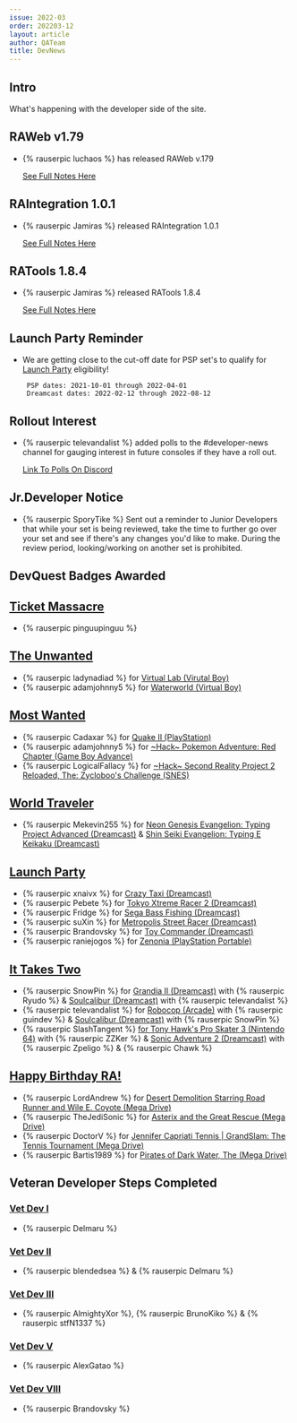 ```yaml
---
issue: 2022-03
order: 202203-12
layout: article
author: QATeam
title: DevNews
---
```


## Intro

What's happening with the developer side of the site.

## RAWeb v1.79
- {% rauserpic luchaos %} has released RAWeb v.179 

    [See Full Notes Here](https://github.com/RetroAchievements/RAWeb/releases/tag/1.79.0)

## RAIntegration 1.0.1 
- {% rauserpic Jamiras %} released RAIntegration 1.0.1 

    [See Full Notes Here](https://github.com/RetroAchievements/RAIntegration/releases/tag/RAIntegration.1.0.1)

## RATools 1.8.4   
- {% rauserpic Jamiras %} released RATools 1.8.4

    [See Full Notes Here](https://github.com/Jamiras/RATools/releases/tag/v1.8.4)

## Launch Party Reminder
- We are getting close to the cut-off date for PSP set's to qualify for [Launch Party](https://retroachievements.org/game/15937) eligibility!
  
       PSP dates: 2021-10-01 through 2022-04-01
       Dreamcast dates: 2022-02-12 through 2022-08-12


## Rollout Interest

- {% rauserpic televandalist %} added polls to the #developer-news channel for gauging interest in future consoles if they have a roll out. 
  
    [Link To Polls On Discord](https://discord.com/channels/310192285306454017/386068797921951755/939481319136702504)

## Jr.Developer Notice
- {% rauserpic SporyTike %} Sent out a reminder to Junior Developers that while your set is being reviewed, take the time to further go over your set and see if there's any changes you'd like to make. During the review period, looking/working on another set is prohibited.

## DevQuest Badges Awarded

## [Ticket Massacre](https://retroachievements.org/game/15940)
- {% rauserpic pinguupinguu %}

## [The Unwanted](https://retroachievements.org/game/15907)
- {% rauserpic ladynadiad %} for [Virtual Lab (Virutal Boy)](https://retroachievements.org/game/17015)
- {% rauserpic adamjohnny5 %} for [Waterworld (Virtual Boy)](https://retroachievements.org/game/13077)

## [Most Wanted](https://retroachievements.org/game/17758)
- {% rauserpic Cadaxar %} for [Quake II (PlayStation)](https://retroachievements.org/game/14629)
- {% rauserpic adamjohnny5 %} for [~Hack~ Pokemon Adventure: Red Chapter (Game Boy Advance)](https://retroachievements.org/game/9595)
- {% rauserpic LogicalFallacy %} for [~Hack~ Second Reality Project 2 Reloaded, The: Zycloboo's Challenge (SNES)](https://retroachievements.org/game/2950)

## [World Traveler](https://retroachievements.org/game/15918)
- {% rauserpic Mekevin255 %} for [Neon Genesis Evangelion: Typing Project Advanced (Dreamcast)](https://retroachievements.org/game/10837) & [Shin Seiki Evangelion: Typing E Keikaku (Dreamcast)](https://retroachievements.org/game/10830)

## [Launch Party](https://retroachievements.org/game/15937)
- {% rauserpic xnaivx %} for [Crazy Taxi (Dreamcast)](https://retroachievements.org/game/3399)
- {% rauserpic Pebete %} for [Tokyo Xtreme Racer 2 (Dreamcast)](https://retroachievements.org/game/10842) 
- {% rauserpic Fridge %} for [Sega Bass Fishing (Dreamcast)](https://retroachievements.org/game/4594)
- {% rauserpic suXin %} for [Metropolis Street Racer (Dreamcast)](https://retroachievements.org/game/343)
- {% rauserpic Brandovsky %} for [Toy Commander (Dreamcast)](url=https://retroachievements.org/game/15391)
- {% rauserpic raniejogos %} for [Zenonia (PlayStation Portable)](https://retroachievements.org/game/11141)

## [It Takes Two](https://retroachievements.org/game/15939)
- {% rauserpic SnowPin %} for [Grandia II (Dreamcast)](https://retroachievements.org/game/3488) with {% rauserpic Ryudo %} & [Soulcalibur (Dreamcast)](https://retroachievements.org/game/3395) with {% rauserpic televandalist %}
- {% rauserpic televandalist %} for [Robocop (Arcade)](https://retroachievements.org/game/12366) with {% rauserpic guindev %} & [Soulcalibur (Dreamcast)](https://retroachievements.org/game/3395) with {% rauserpic SnowPin %}
- {% rauserpic SlashTangent %} [for Tony Hawk's Pro Skater 3 (Nintendo 64)](https://retroachievements.org/game/10126) with {% rauserpic ZZKer %} & [Sonic Adventure 2 (Dreamcast)](https://retroachievements.org/game/3417) with {% rauserpic Zpeligo %} & {% rauserpic Chawk %}

## [Happy Birthday RA!](https://retroachievements.org/game/1280)
- {% rauserpic LordAndrew %} for [Desert Demolition Starring Road Runner and Wile E. Coyote (Mega Drive)](https://retroachievements.org/game/121)
- {% rauserpic TheJediSonic %} for [Asterix and the Great Rescue (Mega Drive)](https://retroachievements.org/game/134)
- {% rauserpic DoctorV %} for [Jennifer Capriati Tennis \| GrandSlam: The Tennis Tournament (Mega Drive)](https://retroachievements.org/game/6667)
- {% rauserpic Bartis1989 %} for [Pirates of Dark Water, The (Mega Drive)](https://retroachievements.org/game/4387)

## Veteran Developer Steps Completed

### [Vet Dev I](https://retroachievements.org/achievement/153266)
- {% rauserpic Delmaru %}

### [Vet Dev II](https://retroachievements.org/achievement/153267)
- {% rauserpic blendedsea %} & {% rauserpic Delmaru %}

### [Vet Dev III](https://retroachievements.org/achievement/153268)
- {% rauserpic AlmightyXor %}, {% rauserpic BrunoKiko %} & {% rauserpic stfN1337 %}

### [Vet Dev V](https://retroachievements.org/achievement/153272)
- {% rauserpic AlexGatao %}

### [Vet Dev VIII](https://retroachievements.org/achievement/153274)
- {% rauserpic Brandovsky %}
